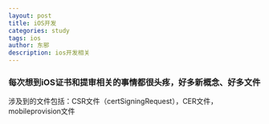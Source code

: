 ```yaml
---
layout: post
title: iOS开发
categories: study
tags: ios
author: 东邪
description: ios开发相关
---
```


### 每次想到iOS证书和提审相关的事情都很头疼，好多新概念、好多文件

涉及到的文件包括：CSR文件（certSigningRequest），CER文件，mobileprovision文件

